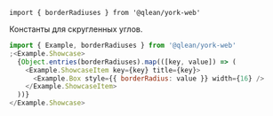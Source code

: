 `import { borderRadiuses } from '@qlean/york-web'`

Константы для скругленных углов.

```js
import { Example, borderRadiuses } from '@qlean/york-web'
;<Example.Showcase>
  {Object.entries(borderRadiuses).map(([key, value]) => (
    <Example.ShowcaseItem key={key} title={key}>
      <Example.Box style={{ borderRadius: value }} width={16} />
    </Example.ShowcaseItem>
  ))}
</Example.Showcase>
```

